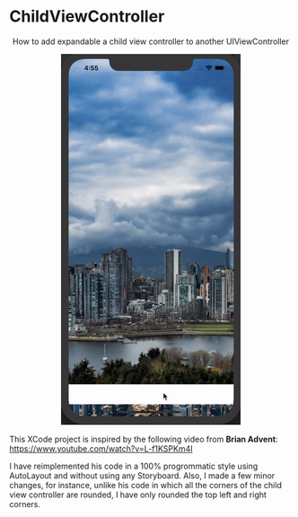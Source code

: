 # ChildViewController
<p align=center> How to add expandable a child view controller to another UIViewController </p>


<p align="center">
  <img src="https://github.com/kasrababaei/ChildViewController/blob/master/childviewcontroller.gif" alt="childviewcontroller" border="0">
</p>

This XCode project is inspired by the following video from **Brian Advent**: https://www.youtube.com/watch?v=L-f1KSPKm4I 

I have reimplemented his code in a 100% progrommatic style using AutoLayout and without using any Storyboard. Also, I made a few minor changes, for instance, unlike his code in which all the corners of the child view controller are rounded, I have only rounded the top left and right corners. 
